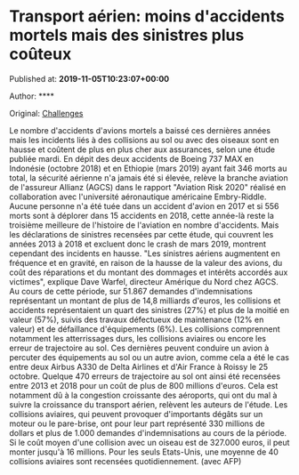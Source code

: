 
# Transport aérien: moins d'accidents mortels mais des sinistres plus coûteux

Published at: **2019-11-05T10:23:07+00:00**

Author: ****

Original: [Challenges](https://www.challenges.fr/entreprise/transports/transport-aerien-moins-d-accidents-mortels-mais-des-sinistres-plus-couteux_683203)

Le nombre d'accidents d'avions mortels a baissé ces dernières années mais les incidents liés à des collisions au sol ou avec des oiseaux sont en hausse et coûtent de plus en plus cher aux assurances, selon une étude publiée mardi.
En dépit des deux accidents de Boeing 737 MAX en Indonésie (octobre 2018) et en Ethiopie (mars 2019) ayant fait 346 morts au total, la sécurité aérienne n'a jamais été si élevée, relève la branche aviation de l'assureur Allianz (AGCS) dans le rapport "Aviation Risk 2020" réalisé en collaboration avec l'université aéronautique américaine Embry-Riddle.
Aucune personne n'a été tuée dans un accident d'avion en 2017 et si 556 morts sont à déplorer dans 15 accidents en 2018, cette année-là reste la troisième meilleure de l'histoire de l'aviation en nombre d'accidents.
Mais les déclarations de sinistres recensées par cette étude, qui couvrent les années 2013 à 2018 et excluent donc le crash de mars 2019, montrent cependant des incidents en hausse.
"Les sinistres aériens augmentent en fréquence et en gravité, en raison de la hausse de la valeur des avions, du coût des réparations et du montant des dommages et intérêts accordés aux victimes", explique Dave Warfel, directeur Amérique du Nord chez AGCS.
Au cours de cette période, sur 51.867 demandes d'indemnisations représentant un montant de plus de 14,8 milliards d'euros, les collisions et accidents représentaient un quart des sinistres (27%) et plus de la moitié en valeur (57%), suivis des travaux défectueux de maintenance (12% en valeur) et de défaillance d'équipements (6%).
Les collisions comprennent notamment les atterrissages durs, les collisions aviaires ou encore les erreur de trajectoire au sol. Ces dernières peuvent conduire un avion à percuter des équipements au sol ou un autre avion, comme cela a été le cas entre deux Airbus A330 de Delta Airlines et d'Air France à Roissy le 25 octobre.
Quelque 470 erreurs de trajectoire au sol ont ainsi été recensées entre 2013 et 2018 pour un coût de plus de 800 millions d'euros. Cela est notamment dû à la congestion croissante des aéroports, qui ont du mal à suivre la croissance du transport aérien, relèvent les auteurs de l'étude.
Les collisions aviaires, qui peuvent provoquer d'importants dégâts sur un moteur ou le pare-brise, ont pour leur part représenté 330 millions de dollars et plus de 1.000 demandes d'indemnisations au cours de la période. Si le coût moyen d'une collision avec un oiseau est de 327.000 euros, il peut monter jusqu'à 16 millions.
Pour les seuls Etats-Unis, une moyenne de 40 collisions aviaires sont recensées quotidiennement.
(avec AFP)
